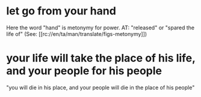 # let go from your hand

Here the word "hand" is metonymy for power. AT: "released" or "spared the life of" (See: [[rc://en/ta/man/translate/figs-metonymy]])

# your life will take the place of his life, and your people for his people

"you will die in his place, and your people will die in the place of his people"